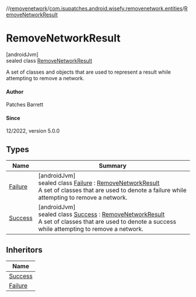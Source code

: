//[removenetwork](../../../index.md)/[com.isupatches.android.wisefy.removenetwork.entities](../index.md)/[RemoveNetworkResult](index.md)

# RemoveNetworkResult

[androidJvm]\
sealed class [RemoveNetworkResult](index.md)

A set of classes and objects that are used to represent a result while attempting to remove a network.

#### Author

Patches Barrett

#### Since

12/2022, version 5.0.0

## Types

| Name | Summary |
|---|---|
| [Failure](-failure/index.md) | [androidJvm]<br>sealed class [Failure](-failure/index.md) : [RemoveNetworkResult](index.md)<br>A set of classes that are used to denote a failure while attempting to remove a network. |
| [Success](-success/index.md) | [androidJvm]<br>sealed class [Success](-success/index.md) : [RemoveNetworkResult](index.md)<br>A set of classes that are used to denote a success while attempting to remove a network. |

## Inheritors

| Name |
|---|
| [Success](-success/index.md) |
| [Failure](-failure/index.md) |
